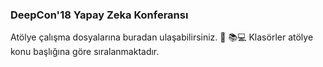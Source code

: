 ### DeepCon'18 Yapay Zeka Konferansı
Atölye çalışma dosyalarına buradan ulaşabilirsiniz. 🎯
 📚💻 Klasörler atölye konu başlığına göre sıralanmaktadır. 
